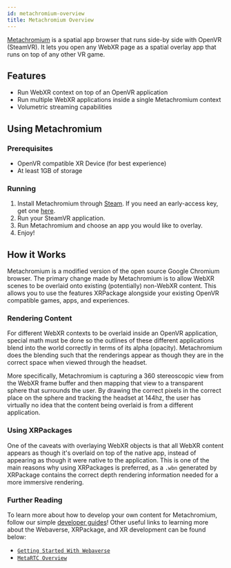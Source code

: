 ```yaml
---
id: metachromium-overview
title: Metachromium Overview
---
```


[Metachromium](https://metachromium.com/) is a spatial app browser that runs side-by side with OpenVR (SteamVR). It lets you open any WebXR page as a spatial overlay app that runs on top of any other VR game.

## Features

- Run WebXR context on top of an OpenVR application
- Run multiple WebXR applications inside a single Metachromium context
- Volumetric streaming capabilities

## Using Metachromium

### Prerequisites

- OpenVR compatible XR Device (for best experience)
- At least 1GB of storage

### Running

1. Install Metachromium through [Steam](https://store.steampowered.com/app/685110/Metachromium/). If you need an early-access key, get one [here](https://metachromium.com/).
2. Run your SteamVR application.
3. Run Metachromium and choose an app you would like to overlay.
4. Enjoy!

## How it Works

Metachromium is a modified version of the open source Google Chromium browser. The primary change made by Metachromium is to allow WebXR scenes to be overlaid onto existing (potentially) non-WebXR content. This allows you to use the features XRPackage alongside your existing OpenVR compatible games, apps, and experiences.

### Rendering Content

For different WebXR contexts to be overlaid inside an OpenVR application, special math must be done so the outlines of these different applications blend into the world correctly in terms of its alpha (opacity). Metachromium does the blending such that the renderings appear as though they are in the correct space when viewed through the headset.

More specifically, Metachromium is capturing a 360 stereoscopic view from the WebXR frame buffer and then mapping that view to a transparent sphere that surrounds the user. By drawing the correct pixels in the correct place on the sphere and tracking the headset at 144hz, the user has virtually no idea that the content being overlaid is from a different application.

### Using XRPackages

One of the caveats with overlaying WebXR objects is that all WebXR content appears as though it's overlaid on top of the native app, instead of appearing as though it were native to the application. This is one of the main reasons why using XRPackages is preferred, as a `.wbn` generated by XRPackage contains the correct depth rendering information needed for a more immersive rendering.

### Further Reading

To learn more about how to develop your own content for Metachromium, follow our simple [developer guides](../dev-guides/index.md)! Other useful links to learning more about the Webaverse, XRPackage, and XR development can be found below:

- [`Getting Started With Webaverse`](../getting-started.md)
- [`MetaRTC Overview`](./metartc-overview.md)
